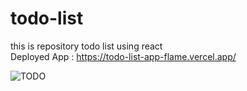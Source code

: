 # todo-list
this is repository todo list using react <br/>
Deployed App : https://todo-list-app-flame.vercel.app/

![TODO](https://user-images.githubusercontent.com/92355658/153559242-ef618762-6f49-41b4-b3be-8ae2a69959f1.PNG)




